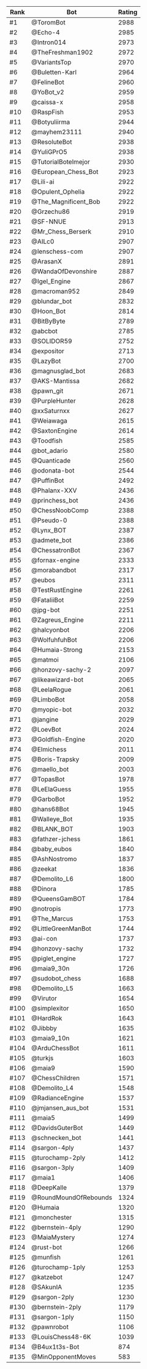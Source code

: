 Rank|Bot|Rating
---|---|---
#1|@ToromBot|2988
#2|@Echo-4|2985
#3|@Intron014|2973
#4|@TheFreshman1902|2972
#5|@VariantsTop|2970
#6|@Buletten-Karl|2964
#7|@FelineBot|2960
#8|@YoBot_v2|2959
#9|@caissa-x|2958
#10|@RaspFish|2953
#11|@Botyuliirma|2944
#12|@mayhem23111|2940
#13|@ResoluteBot|2938
#14|@YuliGPrO5|2938
#15|@TutorialBotelmejor|2930
#16|@European_Chess_Bot|2923
#17|@Lili-ai|2922
#18|@Opulent_Ophelia|2922
#19|@The_Magnificent_Bob|2922
#20|@Grzechu86|2919
#21|@SF-NNUE|2913
#22|@Mr_Chess_Berserk|2910
#23|@AILc0|2907
#24|@lenschess-com|2907
#25|@ArasanX|2891
#26|@WandaOfDevonshire|2887
#27|@Igel_Engine|2867
#28|@macroman952|2849
#29|@blundar_bot|2832
#30|@Hoon_Bot|2814
#31|@BitByByte|2789
#32|@abcbot|2785
#33|@SOLIDOR59|2752
#34|@expositor|2713
#35|@LazyBot|2700
#36|@magnusglad_bot|2683
#37|@AKS-Mantissa|2682
#38|@pawn_git|2671
#39|@PurpleHunter|2628
#40|@xxSaturnxx|2627
#41|@Weiawaga|2615
#42|@SaxtonEngine|2614
#43|@Toodfish|2585
#44|@bot_adario|2580
#45|@Quanticade|2560
#46|@odonata-bot|2544
#47|@PuffinBot|2492
#48|@Phalanx-XXV|2436
#49|@princhess_bot|2436
#50|@ChessNoobComp|2388
#51|@Pseudo-0|2388
#52|@Lynx_BOT|2387
#53|@admete_bot|2386
#54|@ChessatronBot|2367
#55|@fornax-engine|2333
#56|@morabandbot|2317
#57|@eubos|2311
#58|@TestRustEngine|2261
#59|@FataliiBot|2259
#60|@jpg-bot|2251
#61|@Zagreus_Engine|2211
#62|@halcyonbot|2206
#63|@WolfuhfuhBot|2206
#64|@Humaia-Strong|2153
#65|@matmoi|2106
#66|@honzovy-sachy-2|2097
#67|@likeawizard-bot|2065
#68|@LeelaRogue|2061
#69|@LimboBot|2058
#70|@myopic-bot|2032
#71|@jangine|2029
#72|@LoevBot|2024
#73|@Goldfish-Engine|2020
#74|@Elmichess|2011
#75|@Boris-Trapsky|2009
#76|@maello_bot|2003
#77|@TopasBot|1978
#78|@LeElaGuess|1955
#79|@GarboBot|1952
#80|@hans68Bot|1945
#81|@Walleye_Bot|1935
#82|@BLANK_BOT|1903
#83|@fathzer-jchess|1861
#84|@baby_eubos|1840
#85|@AshNostromo|1837
#86|@zeekat|1836
#87|@Demolito_L6|1800
#88|@Dinora|1785
#89|@QueensGamBOT|1784
#90|@notropis|1773
#91|@The_Marcus|1753
#92|@LittleGreenManBot|1744
#93|@ai-con|1737
#94|@honzovy-sachy|1732
#95|@piglet_engine|1727
#96|@maia9_30n|1726
#97|@sudobot_chess|1688
#98|@Demolito_L5|1663
#99|@Virutor|1654
#100|@simplexitor|1650
#101|@HardRok|1643
#102|@Jibbby|1635
#103|@maia9_10n|1621
#104|@ArduChessBot|1611
#105|@turkjs|1603
#106|@maia9|1590
#107|@ChessChildren|1571
#108|@Demolito_L4|1548
#109|@RadianceEngine|1537
#110|@jmjansen_aus_bot|1531
#111|@maia5|1499
#112|@DavidsGuterBot|1449
#113|@schnecken_bot|1441
#114|@sargon-4ply|1437
#115|@turochamp-2ply|1412
#116|@sargon-3ply|1409
#117|@maia1|1406
#118|@DeepKalle|1379
#119|@RoundMoundOfRebounds|1324
#120|@Humaia|1320
#121|@monchester|1315
#122|@bernstein-4ply|1290
#123|@MaiaMystery|1274
#124|@rust-bot|1266
#125|@munfish|1261
#126|@turochamp-1ply|1253
#127|@katzebot|1247
#128|@SAkunIA|1235
#129|@sargon-2ply|1230
#130|@bernstein-2ply|1179
#131|@sargon-1ply|1150
#132|@pawnrobot|1106
#133|@LouisChess48-6K|1039
#134|@B4ux1t3s-Bot|874
#135|@MinOpponentMoves|583
